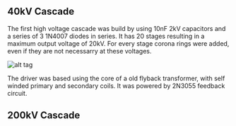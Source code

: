 <script src="js/w3.js"></script>
<div w3-include-html="bar.html"></div>
<script>w3.includeHTML();</script>

## 40kV Cascade

The first high voltage cascade was build by using 10nF 2kV capacitors and a series of 3 1N4007 diodes in series.
It has 20 stages resulting in a maximum output voltage of 20kV.
For every stage corona rings were added, even if they are not necessarry at these voltages.

![alt tag](images/cascade-i-closeup.jpg)

The driver was based using the core of a old flyback transformer, with self winded primary and secondary coils.
It was powered by 2N3055 feedback circuit.

## 200kV Cascade


